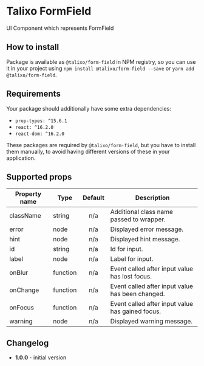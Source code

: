 # Talixo FormField

UI Component which represents FormField

## How to install

Package is available as `@talixo/form-field` in NPM registry, so you can use it in your project
using `npm install @talixo/form-field --save` or `yarn add @talixo/form-field`.

## Requirements

Your package should additionally have some extra dependencies:

- `prop-types: ^15.6.1`
- `react: ^16.2.0`
- `react-dom: ^16.2.0`

These packages are required by `@talixo/form-field`, but you have to install them manually,
to avoid having different versions of these in your application.

## Supported props

Property name | Type      | Default | Description
--------------|-----------|:-------:|--------------------------------
className     | string    | n/a     | Additional class name passed to wrapper.
error         | node      | n/a     | Displayed error message.
hint          | node      | n/a     | Displayed hint message.
id            | string    | n/a     | Id for input.
label         | node      | n/a     | Label for input.
onBlur        | function  | n/a     | Event called after input value has lost focus.
onChange      | function  | n/a     | Event called after input value has been changed.
onFocus       | function  | n/a     | Event called after input value has gained focus.
warning       | node      | n/a     | Displayed warning message.

## Changelog

- **1.0.0** - initial version
